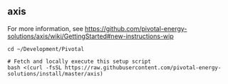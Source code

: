 ## axis

For more information, see https://github.com/pivotal-energy-solutions/axis/wiki/GettingStarted#new-instructions-wip

```shell
cd ~/Development/Pivotal

# Fetch and locally execute this setup script
bash <(curl -fsSL https://raw.githubusercontent.com/pivotal-energy-solutions/install/master/axis)
```
